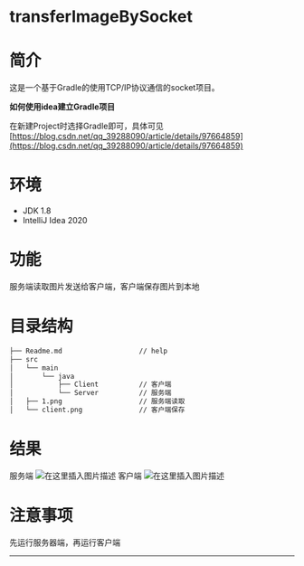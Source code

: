 # transferImageBySocket
# 简介
这是一个基于Gradle的使用TCP/IP协议通信的socket项目。

**如何使用idea建立Gradle项目**

在新建Project时选择Gradle即可，具体可见[https://blog.csdn.net/qq_39288090/article/details/97664859](https://blog.csdn.net/qq_39288090/article/details/97664859)

# 环境
<ul>
<li>JDK 1.8</li>
<li>IntelliJ Idea 2020</li>
</ul>

# 功能
服务端读取图片发送给客户端，客户端保存图片到本地

# 目录结构
```bash
├── Readme.md                   // help
├── src        
│   └── main
│       └── java     
│           ├── Client      	// 客户端
│           └── Server          // 服务端
│   ├── 1.png                   // 服务端读取
│   └── client.png      	    // 客户端保存
```


# 结果
服务端
![在这里插入图片描述](https://img-blog.csdnimg.cn/20210409170303120.png?x-oss-process=image/watermark,type_ZmFuZ3poZW5naGVpdGk,shadow_10,text_aHR0cHM6Ly9ibG9nLmNzZG4ubmV0L3FxXzM2OTM3Njg0,size_16,color_FFFFFF,t_70)
客户端
![在这里插入图片描述](https://img-blog.csdnimg.cn/20210409170442230.png?x-oss-process=image/watermark,type_ZmFuZ3poZW5naGVpdGk,shadow_10,text_aHR0cHM6Ly9ibG9nLmNzZG4ubmV0L3FxXzM2OTM3Njg0,size_16,color_FFFFFF,t_70)
# 注意事项
先运行服务器端，再运行客户端


<hr/>
